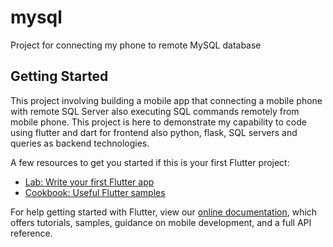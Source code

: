 # mysql

Project for connecting my phone to remote MySQL database

## Getting Started

This project involving building a mobile app that connecting a mobile phone with remote SQL Server also executing SQL commands remotely from mobile phone. This project is here to demonstrate my capability to code using flutter and dart for frontend also python, flask, SQL servers and queries as backend technologies.

A few resources to get you started if this is your first Flutter project:

- [Lab: Write your first Flutter app](https://flutter.dev/docs/get-started/codelab)
- [Cookbook: Useful Flutter samples](https://flutter.dev/docs/cookbook)

For help getting started with Flutter, view our
[online documentation](https://flutter.dev/docs), which offers tutorials,
samples, guidance on mobile development, and a full API reference.

